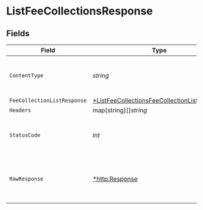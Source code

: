 # ListFeeCollectionsResponse


## Fields

| Field                                                                                                                  | Type                                                                                                                   | Required                                                                                                               | Description                                                                                                            |
| ---------------------------------------------------------------------------------------------------------------------- | ---------------------------------------------------------------------------------------------------------------------- | ---------------------------------------------------------------------------------------------------------------------- | ---------------------------------------------------------------------------------------------------------------------- |
| `ContentType`                                                                                                          | *string*                                                                                                               | :heavy_check_mark:                                                                                                     | HTTP response content type for this operation                                                                          |
| `FeeCollectionListResponse`                                                                                            | [*ListFeeCollectionsFeeCollectionListResponse](../../models/operations/listfeecollectionsfeecollectionlistresponse.md) | :heavy_minus_sign:                                                                                                     | OK                                                                                                                     |
| `Headers`                                                                                                              | map[string][]*string*                                                                                                  | :heavy_minus_sign:                                                                                                     | N/A                                                                                                                    |
| `StatusCode`                                                                                                           | *int*                                                                                                                  | :heavy_check_mark:                                                                                                     | HTTP response status code for this operation                                                                           |
| `RawResponse`                                                                                                          | [*http.Response](https://pkg.go.dev/net/http#Response)                                                                 | :heavy_minus_sign:                                                                                                     | Raw HTTP response; suitable for custom response parsing                                                                |